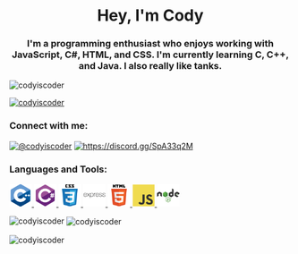 <h1 align="center">Hey, I'm Cody</h1>
<h3 align="center">I'm a programming enthusiast who enjoys working with JavaScript, C#, HTML, and CSS. I'm currently learning C, C++, and Java. I also really like tanks.</h3>

<p align="left"> <img src="https://komarev.com/ghpvc/?username=codyiscoder&label=Profile%20views&color=0e75b6&style=flat" alt="codyiscoder" /> </p>

<p align="left"> <a href="https://github.com/ryo-ma/github-profile-trophy"><img src="https://github-profile-trophy.vercel.app/?username=codyiscoder" alt="codyiscoder" /></a> </p>

<h3 align="left">Connect with me:</h3>
<p align="left">
<a href="https://www.youtube.com/c/@codyiscoder" target="blank"><img align="center" src="https://raw.githubusercontent.com/rahuldkjain/github-profile-readme-generator/master/src/images/icons/Social/youtube.svg" alt="@codyiscoder" height="30" width="40" /></a>
<a href="https://discord.gg/https://discord.gg/SpA33q2M" target="blank"><img align="center" src="https://raw.githubusercontent.com/rahuldkjain/github-profile-readme-generator/master/src/images/icons/Social/discord.svg" alt="https://discord.gg/SpA33q2M" height="30" width="40" /></a>
</p>

<h3 align="left">Languages and Tools:</h3>
<p align="left"> <a href="https://www.w3schools.com/cpp/" target="_blank" rel="noreferrer"> <img src="https://raw.githubusercontent.com/devicons/devicon/master/icons/cplusplus/cplusplus-original.svg" alt="cplusplus" width="40" height="40"/> </a> <a href="https://www.w3schools.com/cs/" target="_blank" rel="noreferrer"> <img src="https://raw.githubusercontent.com/devicons/devicon/master/icons/csharp/csharp-original.svg" alt="csharp" width="40" height="40"/> </a> <a href="https://www.w3schools.com/css/" target="_blank" rel="noreferrer"> <img src="https://raw.githubusercontent.com/devicons/devicon/master/icons/css3/css3-original-wordmark.svg" alt="css3" width="40" height="40"/> </a> <a href="https://expressjs.com" target="_blank" rel="noreferrer"> <img src="https://raw.githubusercontent.com/devicons/devicon/master/icons/express/express-original-wordmark.svg" alt="express" width="40" height="40"/> </a> <a href="https://www.w3.org/html/" target="_blank" rel="noreferrer"> <img src="https://raw.githubusercontent.com/devicons/devicon/master/icons/html5/html5-original-wordmark.svg" alt="html5" width="40" height="40"/> </a> <a href="https://developer.mozilla.org/en-US/docs/Web/JavaScript" target="_blank" rel="noreferrer"> <img src="https://raw.githubusercontent.com/devicons/devicon/master/icons/javascript/javascript-original.svg" alt="javascript" width="40" height="40"/> </a> <a href="https://nodejs.org" target="_blank" rel="noreferrer"> <img src="https://raw.githubusercontent.com/devicons/devicon/master/icons/nodejs/nodejs-original-wordmark.svg" alt="nodejs" width="40" height="40"/> </a> </p>

<p><img align="left" src="https://github-readme-stats.vercel.app/api/top-langs?username=codyiscoder&show_icons=true&locale=en&layout=compact" alt="codyiscoder" /></p>

<p>&nbsp;<img align="center" src="https://github-readme-stats.vercel.app/api?username=codyiscoder&show_icons=true&locale=en" alt="codyiscoder" /></p>

<p><img align="center" src="https://github-readme-streak-stats.herokuapp.com/?user=codyiscoder&" alt="codyiscoder" /></p>
